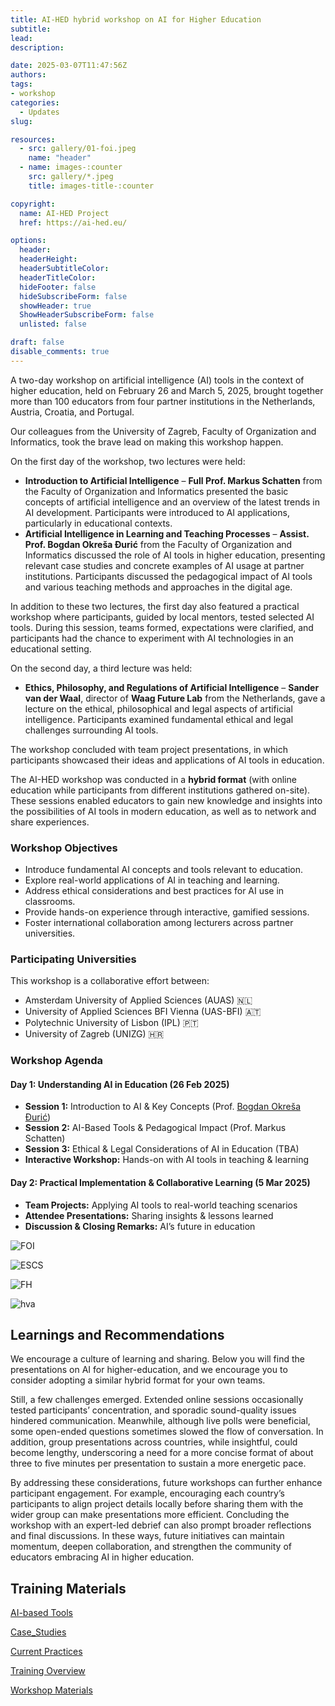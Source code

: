 ```yaml
---
title: AI-HED hybrid workshop on AI for Higher Education
subtitle: 
lead: 
description: 

date: 2025-03-07T11:47:56Z
authors:
tags:
- workshop
categories:
  - Updates
slug:

resources:
  - src: gallery/01-foi.jpeg
    name: "header"
  - name: images-:counter
    src: gallery/*.jpeg
    title: images-title-:counter

copyright:
  name: AI-HED Project
  href: https://ai-hed.eu/

options:
  header:
  headerHeight: 
  headerSubtitleColor:
  headerTitleColor:
  hideFooter: false
  hideSubscribeForm: false
  showHeader: true
  ShowHeaderSubscribeForm: false
  unlisted: false

draft: false
disable_comments: true
---
```


A two-day workshop on artificial intelligence (AI) tools in the context of higher education, held on February 26 and March 5, 2025, brought together more than 100 educators from four partner institutions in the Netherlands, Austria, Croatia, and Portugal.

Our colleagues from the University of Zagreb, Faculty of Organization and Informatics, took the brave lead on making this workshop happen.

On the first day of the workshop, two lectures were held:

- **Introduction to Artificial Intelligence** – **Full Prof. Markus Schatten** from the Faculty of Organization and Informatics presented the basic concepts of artificial intelligence and an overview of the latest trends in AI development. Participants were introduced to AI applications, particularly in educational contexts.
- **Artificial Intelligence in Learning and Teaching Processes** – **Assist. Prof. Bogdan Okreša Đurić** from the Faculty of Organization and Informatics discussed the role of AI tools in higher education, presenting relevant case studies and concrete examples of AI usage at partner institutions. Participants discussed the pedagogical impact of AI tools and various teaching methods and approaches in the digital age.

In addition to these two lectures, the first day also featured a practical workshop where participants, guided by local mentors, tested selected AI tools. During this session, teams formed, expectations were clarified, and participants had the chance to experiment with AI technologies in an educational setting.

On the second day, a third lecture was held:

- **Ethics, Philosophy, and Regulations of Artificial Intelligence** – **Sander van der Waal**, director of **Waag Future Lab** from the Netherlands, gave a lecture on the ethical, philosophical and legal aspects of artificial intelligence. Participants examined fundamental ethical and legal challenges surrounding AI tools.

The workshop concluded with team project presentations, in which participants showcased their ideas and applications of AI tools in education.

The AI-HED workshop was conducted in a **hybrid format** (with online education while participants from different institutions gathered on-site). These sessions enabled educators to gain new knowledge and insights into the possibilities of AI tools in modern education, as well as to network and share experiences.

### Workshop Objectives
- Introduce fundamental AI concepts and tools relevant to education.
- Explore real-world applications of AI in teaching and learning.
- Address ethical considerations and best practices for AI use in classrooms.
- Provide hands-on experience through interactive, gamified sessions.
- Foster international collaboration among lecturers across partner universities.

### Participating Universities
This workshop is a collaborative effort between:
- Amsterdam University of Applied Sciences (AUAS) 🇳🇱  
- University of Applied Sciences BFI Vienna (UAS-BFI) 🇦🇹  
- Polytechnic University of Lisbon (IPL) 🇵🇹  
- University of Zagreb (UNIZG) 🇭🇷  

### Workshop Agenda
#### Day 1: Understanding AI in Education (26 Feb 2025)
- **Session 1:** Introduction to AI & Key Concepts (Prof. [Bogdan Okreša Đurić](/team/bogdan-okresa-duric/))
- **Session 2:** AI-Based Tools & Pedagogical Impact (Prof. Markus Schatten)
- **Session 3:** Ethical & Legal Considerations of AI in Education (TBA)
- **Interactive Workshop:** Hands-on with AI tools in teaching & learning

#### Day 2: Practical Implementation & Collaborative Learning (5 Mar 2025)
- **Team Projects:** Applying AI tools to real-world teaching scenarios
- **Attendee Presentations:** Sharing insights & lessons learned
- **Discussion & Closing Remarks:** AI’s future in education


![FOI](gallery/01-foi.jpeg)

![ESCS](gallery/02-escs.jpeg)

![FH](gallery/03-fh.jpeg)

![hva](gallery/04-hva.jpeg)

## Learnings and Recommendations

We encourage a culture of learning and sharing. Below you will find the presentations on AI for higher-education, and we encourage you to consider adopting a similar hybrid format for your own teams.

Still, a few challenges emerged. Extended online sessions occasionally tested participants’ concentration, and sporadic sound-quality issues hindered communication. Meanwhile, although live polls were beneficial, some open-ended questions sometimes slowed the flow of conversation. In addition, group presentations across countries, while insightful, could become lengthy, underscoring a need for a more concise format of about three to five minutes per presentation to sustain a more energetic pace.

By addressing these considerations, future workshops can further enhance participant engagement. For example, encouraging each country’s participants to align project details locally before sharing them with the wider group can make presentations more efficient. Concluding the workshop with an expert-led debrief can also prompt broader reflections and final discussions. In these ways, future initiatives can maintain momentum, deepen collaboration, and strengthen the community of educators embracing AI in higher education.

## Training Materials

[AI-based Tools](./downloads/AI-HED_Starter_Kit__AI-based_Tools.pdf)

[Case_Studies](./downloads/AI-HED_Starter_Kit__Case_Studies.pdf)

[Current Practices](./downloads/AI-HED_Starter_Kit__Current_Practices.pdf)

[Training Overview](./downloads/AI-HED_Training__Training_Overview.pdf)

[Workshop Materials](./downloads/AI-HED_Training__Workshop_Materials.pdf)

